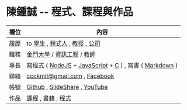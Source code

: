 # 陳鍾誠 -- 程式、課程與作品

欄位          | 內容
--------------|------------------------------------------------------------
[履歷](https://www.cakeresume.com/f5611f)  | to [學生](book/ccc/cccForStudent.md) , [程式人](book/ccc/cccForProgrammer.md) , [教授](book/ccc/cccForProfessor.md) , [公司](book/ccc/cccForCompany.md)
職務      | [金門大學](http://www.nqu.edu.tw/) / [資訊工程](http://www.nqu.edu.tw/educsie/index.php) / [教師](http://www.nqu.edu.tw/educsie/index.php?act=blog&code=list&ids=4)
專長          | 寫程式 ( [NodeJS](https://nodejs.org/) + [JavaScript](book/jsBooks.md) + [C](book/cBooks.md) ) , 寫書 ( [Markdown](https://zh.wikipedia.org/wiki/Markdown) )
聯絡          | ccckmit@gmail.com , [Facebook](https://www.facebook.com/ccckmit)
帳號          | [Github](https://github.com/ccckmit) , [SlideShare](http://www.slideshare.net/ccckmit/) , [YouTube](https://www.youtube.com/user/ccckmit)
作品          | [課程](course/README.md) , [書籍](book/README.md) , [程式](code/README.md)


